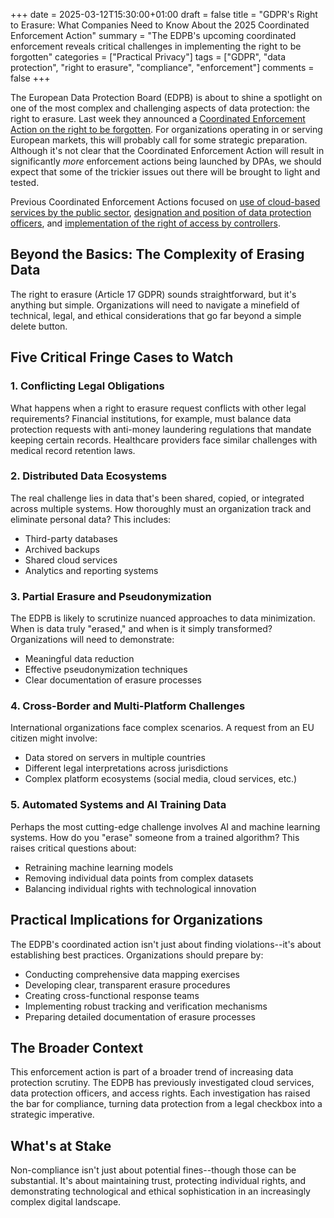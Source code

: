 +++
date = 2025-03-12T15:30:00+01:00
draft = false
title = "GDPR's Right to Erasure: What Companies Need to Know About the 2025 Coordinated Enforcement Action"
summary = "The EDPB's upcoming coordinated enforcement reveals critical challenges in implementing the right to be forgotten"
categories = ["Practical Privacy"]
tags = ["GDPR", "data protection", "right to erasure", "compliance", "enforcement"]
comments = false
+++

The European Data Protection Board (EDPB) is about to shine a spotlight on one of the most complex and challenging aspects of data protection: the right to erasure. Last week they announced a [Coordinated Enforcement Action on the right to be forgotten](https://www.edpb.europa.eu/news/news/2025/cef-2025-launch-coordinated-enforcement-right-erasure_en). For organizations operating in or serving European markets, this will probably call for some strategic preparation. Although it's not clear that the Coordinated Enforcement Action will result in significantly *more* enforcement actions being launched by DPAs, we should expect that some of the trickier issues out there will be brought to light and tested.

Previous Coordinated Enforcement Actions focused on [use of cloud-based services by the public sector](https://www.edpb.europa.eu/our-work-tools/our-documents/other/coordinated-enforcement-action-use-cloud-based-services-public_en), [designation and position of data protection officers](https://www.edpb.europa.eu/our-work-tools/our-documents/other/coordinated-enforcement-action-designation-and-position-data_en), and [implementation of the right of access by controllers](https://www.edpb.europa.eu/our-work-tools/our-documents/other/coordinated-enforcement-action-implementation-right-access_en).

## Beyond the Basics: The Complexity of Erasing Data

The right to erasure (Article 17 GDPR) sounds straightforward, but it's anything but simple. Organizations will need to navigate a minefield of technical, legal, and ethical considerations that go far beyond a simple delete button.

## Five Critical Fringe Cases to Watch

### 1. Conflicting Legal Obligations

What happens when a right to erasure request conflicts with other legal requirements? Financial institutions, for example, must balance data protection requests with anti-money laundering regulations that mandate keeping certain records. Healthcare providers face similar challenges with medical record retention laws.

### 2. Distributed Data Ecosystems

The real challenge lies in data that's been shared, copied, or integrated across multiple systems. How thoroughly must an organization track and eliminate personal data? This includes:
- Third-party databases
- Archived backups
- Shared cloud services
- Analytics and reporting systems

### 3. Partial Erasure and Pseudonymization

The EDPB is likely to scrutinize nuanced approaches to data minimization. When is data truly "erased," and when is it simply transformed? Organizations will need to demonstrate:
- Meaningful data reduction
- Effective pseudonymization techniques
- Clear documentation of erasure processes

### 4. Cross-Border and Multi-Platform Challenges

International organizations face complex scenarios. A request from an EU citizen might involve:
- Data stored on servers in multiple countries
- Different legal interpretations across jurisdictions
- Complex platform ecosystems (social media, cloud services, etc.)

### 5. Automated Systems and AI Training Data

Perhaps the most cutting-edge challenge involves AI and machine learning systems. How do you "erase" someone from a trained algorithm? This raises critical questions about:
- Retraining machine learning models
- Removing individual data points from complex datasets
- Balancing individual rights with technological innovation

## Practical Implications for Organizations

The EDPB's coordinated action isn't just about finding violations--it's about establishing best practices. Organizations should prepare by:

- Conducting comprehensive data mapping exercises
- Developing clear, transparent erasure procedures
- Creating cross-functional response teams
- Implementing robust tracking and verification mechanisms
- Preparing detailed documentation of erasure processes

## The Broader Context

This enforcement action is part of a broader trend of increasing data protection scrutiny. The EDPB has previously investigated cloud services, data protection officers, and access rights. Each investigation has raised the bar for compliance, turning data protection from a legal checkbox into a strategic imperative.

## What's at Stake

Non-compliance isn't just about potential fines--though those can be substantial. It's about maintaining trust, protecting individual rights, and demonstrating technological and ethical sophistication in an increasingly complex digital landscape.